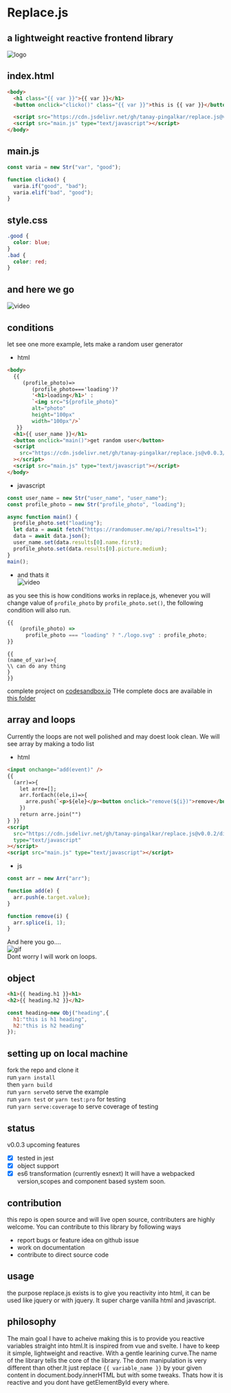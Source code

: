 # Replace.js

## a lightweight reactive frontend library

![logo](https://github.com/tanay-pingalkar/replace.js/blob/main/example/logo.png)

## index.html

```html
<body>
  <h1 class="{{ var }}">{{ var }}</h1>
  <button onclick="clicko()" class="{{ var }}">this is {{ var }}</button>

  <script src="https://cdn.jsdelivr.net/gh/tanay-pingalkar/replace.js@v0.0.3/dist/bundle.min.js"></script>
  <script src="main.js" type="text/javascript"></script>
</body>
```

## main.js

```javascript
const varia = new Str("var", "good");

function clicko() {
  varia.if("good", "bad");
  varia.elif("bad", "good");
}
```

## style.css

```css
.good {
  color: blue;
}
.bad {
  color: red;
}
```

## and here we go

![video](https://github.com/tanay-pingalkar/replace.js/blob/main/example/Screencast%202021-04-19%2011%2033%2032.gif)


## conditions

let see one more example, lets make a random user generator

- html

```html
<body>
  {{ 
     (profile_photo)=>
        (profile_photo==='loading')?
        '<h1>loading</h1>' : 
        `<img src="${profile_photo}" 
        alt="photo"
        height="100px" 
        width="100px"/>` 
   }}
  <h1>{{ user_name }}</h1>
  <button onclick="main()">get random user</button>
  <script
    src="https://cdn.jsdelivr.net/gh/tanay-pingalkar/replace.js@v0.0.3/dist/bundle.min.js"
  ></script>
  <script src="main.js" type="text/javascript"></script>
</body>
```

- javascript

```javascript
const user_name = new Str("user_name", "user_name");
const profile_photo = new Str("profile_photo", "loading");

async function main() {
  profile_photo.set("loading");
  let data = await fetch("https://randomuser.me/api/?results=1");
  data = await data.json();
  user_name.set(data.results[0].name.first);
  profile_photo.set(data.results[0].picture.medium);
}
main();
```

- and thats it <br>
  ![video](https://github.com/tanay-pingalkar/replace.js/blob/main/example/random.gif)

as you see this is how conditions works in replace.js, whenever you will change value of `profile_photo` by `profile_photo.set()`, the following
condition will also run.

```javascript
{{
    (profile_photo) =>
      profile_photo === "loading" ? "./logo.svg" : profile_photo;
}}
```

```javscript
{{
(name_of_var)=>{
\\ can do any thing
}
}}
```

complete project on [codesandbox.io](https://codesandbox.io/s/currying-flower-osk5n?file=/index.html)
THe complete docs are available in [this folder](https://github.com/tanay-pingalkar/replace.js/tree/main/docs)

## array and loops

Currently the loops are not well polished and may doest look clean. We will see array by making a todo list

- html

```html
<input onchange="add(event)" />
{{ 
  (arr)=>{ 
    let arre=[]; 
    arr.forEach((ele,i)=>{ 
      arre.push(`<p>${ele}</p><button onclick="remove(${i})">remove</button>`) 
    }) 
    return arre.join("") 
} }}
<script
  src="https://cdn.jsdelivr.net/gh/tanay-pingalkar/replace.js@v0.0.2/dist/bundle.min.js"
  type="text/javascript"
></script>
<script src="main.js" type="text/javascript"></script>
```

- js

```javascript
const arr = new Arr("arr");

function add(e) {
  arr.push(e.target.value);
}

function remove(i) {
  arr.splice(i, 1);
}
```

And here you go.... <br>
![gif](https://github.com/tanay-pingalkar/replace.js/blob/main/example/Screencast%202021-04-22%2017%2011%2023.gif)
<br>Dont worry I will work on loops.

## object
``` html
<h1>{{ heading.h1 }}<h1>
<h2>{{ heading.h2 }}</h2>
```
``` javascript
const heading=new Obj("heading",{
  h1:"this is h1 heading",
  h2:"this is h2 heading"
});
```

## setting up on local machine

fork the repo and clone it <br>
run `yarn install` <br>
then `yarn build` <br>
run `yarn serve`to serve the example <br>
run `yarn test` or `yarn test:pro` for testing <br>
run `yarn serve:coverage` to serve coverage of testing

## status

v0.0.3 upcoming features

- [x] tested in jest
- [x] object support
- [x] es6 transformation (currently esnext)
      It will have a webpacked version,scopes and component based system soon.

## contribution

this repo is open source and will live open source, contributers are highly welcome. You can contribute to this library by following ways

- report bugs or feature idea on github issue
- work on documentation
- contribute to direct source code

## usage
the purpose replace.js exists is to give you reactivity into html, it can be used like jquery or with jquery. It super charge vanilla html and javascript.

## philosophy

The main goal I have to acheive making this is to provide you reactive variables straight into html.It is inspired from vue and svelte. I have to keep it simple, lightweight and reactive. With a gentle learining curve.The name of the library tells the core of the library. The dom manipulation is very different than other.It just replace `{{ variable_name }}` by your given content in document.body.innerHTML but with some tweaks. Thats how it is reactive and you dont have getElementById every where. 
